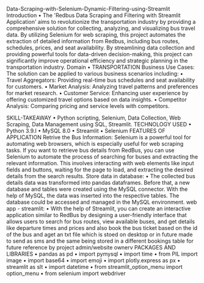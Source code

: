 Data-Scraping-with-Selenium-Dynamic-Filtering-using-Streamlit
Introduction
•	The 'Redbus Data Scraping and Filtering with Streamlit Application' aims to revolutionize the transportation industry by providing a comprehensive solution for collecting, analyzing, and visualizing bus travel data. By utilizing Selenium for web scraping, this project automates the extraction of detailed information from Redbus, including bus routes, schedules, prices, and seat availability. By streamlining data collection and providing powerful tools for data-driven decision-making, this project can significantly improve operational efficiency and strategic planning in the transportation industry.
Domain
•	TRANSPORTATION
Business Use Cases:
The solution can be applied to various business scenarios including:
•	Travel Aggregators: Providing real-time bus schedules and seat availability for customers.
•	Market Analysis: Analyzing travel patterns and preferences for market research.
•	Customer Service: Enhancing user experience by offering customized travel options based on data insights.
•	Competitor Analysis: Comparing pricing and service levels with competitors.

SKILL-TAKEAWAY
•	Python scripting, Selenium, Data Collection, Web Scraping, Data Management using SQL, Streamlit.
TECHNOLOGY USED
•	Python 3.9.I
•	MySQL 8.0
•	Streamlit
•	Selenium
FEATURES OF APPLICATION
Retrive the Bus Information:
  Selenium is a powerful tool for automating web browsers, which is especially useful for web scraping tasks. If you want to retrieve bus details from RedBus, 
 you can use Selenium to automate the process of searching for buses and extracting the relevant information. This involves interacting with web elements 
 like input fields and buttons, waiting for the page to load, and extracting the desired details from the search results.
Store data in database:
•	The collected bus details data was transformed into pandas dataframes. Before that, a new database and tables were created using the MySQL connector. With the help of MySQL, the data was inserted into the respective tables. The database could be accessed and managed in the MySQL environment.
web app - streamlit:
•	With the help of Streamlit, you can create an interactive application similar to RedBus by designing a user-friendly interface that allows users to search for bus routes, view available buses, and get details like departure times and prices and also book the bus ticket based on the id of the bus and aget an txt file which is stoed on desktop or in future made to send as sms and the same being stored in a different bookings table for future reference by project admin/website ownerv
PACKAGES AND LIBRARIES
•	pandas as pd
•	import pymysql
•	import time
•	from PIL import image
•	import base64
•	import emoji
•	import plotly.express as px
•	streamlit as slt
•	import datetime
•	from streamlit_option_menu import option_menu
•	from selenium import webdriver
